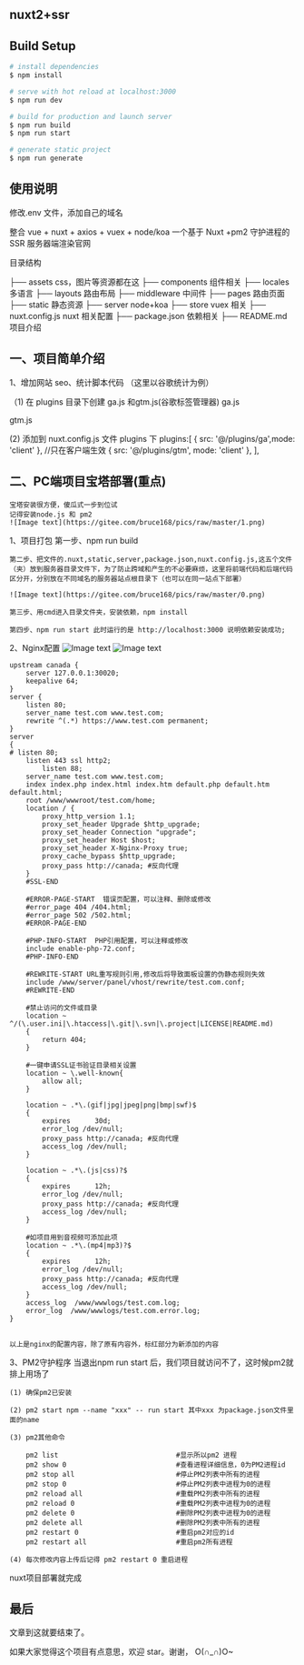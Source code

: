 <!--
 * @Descripttion: 严肃声明：本系统已申请软件著作权，受国家版权局知识产权以及国家计算机软件著作权保护！ 违者使用者必究！ Copyright © 2017 - 2020 all rights reserved 版权所有，侵权必究！
 * @Date: 2022-03-28 16:09:55
 * @LastEditors: 毅源泉科技
 * @LastEditTime: 2022-03-28 23:27:18
-->

## nuxt2+ssr
## Build Setup

```bash
# install dependencies
$ npm install

# serve with hot reload at localhost:3000
$ npm run dev 

# build for production and launch server
$ npm run build 
$ npm run start

# generate static project
$ npm run generate
```


## 使用说明

修改.env 文件，添加自己的域名

整合 vue + nuxt + axios + vuex + node/koa 一个基于 Nuxt +pm2 守护进程的 SSR 服务器端渲染官网

目录结构

├── assets css，图片等资源都在这
├── components 组件相关
├── locales 多语言
├── layouts 路由布局
├── middleware 中间件
├── pages 路由页面
├── static 静态资源
├── server node+koa
├── store vuex 相关
├── nuxt.config.js nuxt 相关配置
├── package.json 依赖相关
├── README.md 项目介绍



## 一、项目简单介绍

1、增加网站 seo、统计脚本代码 （这里以谷歌统计为例）

（1) 在 plugins 目录下创建 ga.js 和gtm.js(谷歌标签管理器)
ga.js
<script>       
if (process.client && process.env.NODE_ENV === 'production') {
    // if (process.client) {
        /*
         ** Google 统计分析脚本
         */
        (function (i, s, o, g, r, a, m) {
          i.GoogleAnalyticsObject = r;
          (i[r] =
            i[r] ||
            function () {
              ;
              (i[r].q = i[r].q || []).push(arguments)
            }),
          (i[r].l = 1 * new Date());
          (a = s.createElement(o)), (m = s.getElementsByTagName(o)[0])
          a.async = 1
          a.src = g
          m.parentNode.insertBefore(a, m)
        })(
          window,
          document,
          'script',
          'https://www.google-analytics.com/analytics.js',
          'ga'
        )
        /*
         ** 当前页的访问统计
         */
        ga('create', 'GTM-WR9L2WN', 'auto')     //这里要填写你自己的google代码  code
      }
      
      export default ({
        app: {
          router
        },
        store,
      }) => {
        /*
         ** 每次路由变更时进行pv统计
         */
        //   if (process.client && process.env.NODE_ENV === 'production') {
        if (process.client) {
          router.afterEach((to, from) => {
            /*
             ** 告诉 GA 增加一个 PV
             */
            ga('set', 'page', to.fullPath)
            ga('send', 'pageview')
            ga('require', 'ec');
          })
        }
      
      }
</script>


gtm.js
<script>
    export default () => {
//   if (!gtmKey) { // In case I have other pages not in the switch statement above
//     return;
//   }
  /* xxxx 需要申请
  ** Include Google Tag Manager
  */
  (function(w,d,s,l,i){w[l]=w[l]||[];w[l].push({'gtm.start':
  new Date().getTime(),event:'gtm.js'});var f=d.getElementsByTagName(s)[0],
  j=d.createElement(s),dl=l!='dataLayer'?'&l='+l:'';j.async=true;j.src=
  'https://www.googletagmanager.com/gtm.js?id='+i+dl;f.parentNode.insertBefore(j,f);
  })(window,document,'script','dataLayer','xxxx');
</script>
(2) 添加到 nuxt.config.js 文件 plugins 下
    plugins:[
        { src: '@/plugins/ga',mode: 'client' }, //只在客户端生效
        { src: '@/plugins/gtm', mode: 'client' },
    ],
 
## 二、PC端项目宝塔部署(重点)

    宝塔安装很方便，傻瓜式一步到位试
    记得安装node.js 和 pm2 
    ![Image text](https://gitee.com/bruce168/pics/raw/master/1.png)

1、项目打包
    第一步、npm run build

    第二步、把文件的.nuxt,static,server,package.json,nuxt.config.js,这五个文件（夹）放到服务器目录文件下，为了防止跨域和产生的不必要麻烦，这里将前端代码和后端代码区分开，分别放在不同域名的服务器站点根目录下（也可以在同一站点下部署）

    ![Image text](https://gitee.com/bruce168/pics/raw/master/0.png)

    第三步、用cmd进入目录文件夹，安装依赖，npm install

    第四步、npm run start 此时运行的是 http://localhost:3000 说明依赖安装成功;

2、Nginx配置
    ![Image text](https://gitee.com/bruce168/pics/raw/master/3.png)
    ![Image text](https://gitee.com/bruce168/pics/raw/master/4.png)


    upstream canada {
        server 127.0.0.1:30020;
        keepalive 64;
    }
    server {
        listen 80;
        server_name test.com www.test.com;
        rewrite ^(.*) https://www.test.com permanent;
    }
    server
    {
    # listen 80;
        listen 443 ssl http2;
            listen 88;
        server_name test.com www.test.com;
        index index.php index.html index.htm default.php default.htm default.html;
        root /www/wwwroot/test.com/home;
        location / {
            proxy_http_version 1.1;
            proxy_set_header Upgrade $http_upgrade;  
            proxy_set_header Connection "upgrade";
            proxy_set_header Host $host;
            proxy_set_header X-Nginx-Proxy true;
            proxy_cache_bypass $http_upgrade;
            proxy_pass http://canada; #反向代理
        }
        #SSL-END
        
        #ERROR-PAGE-START  错误页配置，可以注释、删除或修改
        #error_page 404 /404.html;
        #error_page 502 /502.html;
        #ERROR-PAGE-END
        
        #PHP-INFO-START  PHP引用配置，可以注释或修改
        include enable-php-72.conf;
        #PHP-INFO-END
        
        #REWRITE-START URL重写规则引用,修改后将导致面板设置的伪静态规则失效
        include /www/server/panel/vhost/rewrite/test.com.conf;
        #REWRITE-END
        
        #禁止访问的文件或目录
        location ~ ^/(\.user.ini|\.htaccess|\.git|\.svn|\.project|LICENSE|README.md)
        {
            return 404;
        }
        
        #一键申请SSL证书验证目录相关设置
        location ~ \.well-known{
            allow all;
        }
        
        location ~ .*\.(gif|jpg|jpeg|png|bmp|swf)$
        {
            expires      30d;
            error_log /dev/null;
            proxy_pass http://canada; #反向代理
            access_log /dev/null;
        }
        
        location ~ .*\.(js|css)?$
        {
            expires      12h;
            error_log /dev/null;
            proxy_pass http://canada; #反向代理
            access_log /dev/null; 
        }

        #如项目用到音视频可添加此项
        location ~ .*\.(mp4|mp3)?$
        {
            expires      12h;
            error_log /dev/null;
            proxy_pass http://canada; #反向代理
            access_log /dev/null; 
        }
        access_log  /www/wwwlogs/test.com.log;
        error_log  /www/wwwlogs/test.com.error.log;
    }

    
    以上是nginx的配置内容，除了原有内容外，标红部分为新添加的内容
    
3、PM2守护程序
    当退出npm run start 后，我们项目就访问不了，这时候pm2就排上用场了

    (1) 确保pm2已安装

    (2) pm2 start npm --name "xxx" -- run start 其中xxx 为package.json文件里面的name

    (3) pm2其他命令

        pm2 list                             #显示所以pm2 进程
        pm2 show 0                           #查看进程详细信息，0为PM2进程id 
        pm2 stop all                         #停止PM2列表中所有的进程
        pm2 stop 0                           #停止PM2列表中进程为0的进程
        pm2 reload all                       #重载PM2列表中所有的进程
        pm2 reload 0                         #重载PM2列表中进程为0的进程
        pm2 delete 0                         #删除PM2列表中进程为0的进程
        pm2 delete all                       #删除PM2列表中所有的进程
        pm2 restart 0                        #重启pm2对应的id
        pm2 restart all                      #重启pm2所有进程

    (4) 每次修改内容上传后记得 pm2 restart 0 重启进程


nuxt项目部署就完成

## 最后

文章到这就要结束了。

如果大家觉得这个项目有点意思，欢迎 star。谢谢， O(∩_∩)O~


